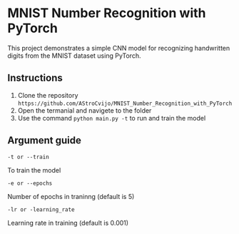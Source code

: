 # MNIST Number Recognition with PyTorch

This project demonstrates a simple CNN model for recognizing handwritten digits from the MNIST dataset using PyTorch.

## Instructions

1. Clone the repository `https://github.com/AStroCvijo/MNIST_Number_Recognition_with_PyTorch`
2. Open the termanial and navigete to the folder
3. Use the command `python main.py -t` to run and train the model

## Argument guide

`-t or --train`

To train the model

`-e or --epochs`

Number of epochs in traninng (default is 5)

`-lr or -learning_rate`

Learning rate in training (default is 0.001)
